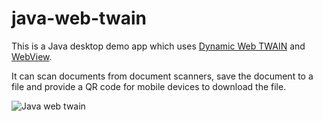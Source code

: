 # java-web-twain

This is a Java desktop demo app which uses [Dynamic Web TWAIN](https://www.dynamsoft.com/web-twain/overview/) and [WebView](https://github.com/shannah/webviewjar).

It can scan documents from document scanners, save the document to a file and provide a QR code for mobile devices to download the file.

![Java web twain](https://user-images.githubusercontent.com/5462205/155946029-baf68fa9-1b8c-4d4b-bdd6-bbff7fb9ff3d.jpg)
